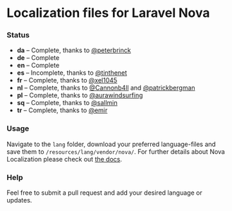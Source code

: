 # Localization files for Laravel Nova

### Status
* **da** – Complete, thanks to [@peterbrinck](https://github.com/peterbrinck)
* **de** – Complete
* **en** – Complete
* **es** – Incomplete, thanks to [@tinthenet](https://github.com/tinthenet)
* **fr** – Complete, thanks to [@xel1045](https://github.com/xel1045)
* **nl** – Complete, thanks to [@Cannonb4ll](https://github.com/Cannonb4ll) and [@patrickbergman](https://github.com/patrickbergman)
* **pl** – Complete, thanks to [@aurawindsurfing](https://github.com/aurawindsurfing)
* **sq** – Complete, thanks to [@sallmin](https://github.com/sallmin)
* **tr** – Complete, thanks to [@emir](https://github.com/emir)

### Usage
Navigate to the `lang` folder, download your preferred language-files and save them to `/resources/lang/vendor/nova/`.
For further details about Nova Localization please check out [the docs](https://nova.laravel.com/docs/1.0/customization/localization.html).

### Help
Feel free to submit a pull request and add your desired language or updates.
